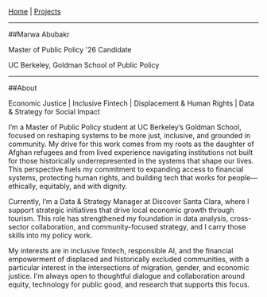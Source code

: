[Home](index.md) | [Projects](projects.md)

---

##Marwa Abubakr

Master of Public Policy '26 Candidate

UC Berkeley, Goldman School of Public Policy

---

##About

Economic Justice | Inclusive Fintech | Displacement & Human Rights | Data & Strategy for Social Impact 

I’m a Master of Public Policy student at UC Berkeley’s Goldman School, focused on reshaping systems to be more just, inclusive, and grounded in community. My drive for this work comes from my roots as the daughter of Afghan refugees and from lived experience navigating institutions not built for those historically underrepresented in the systems that shape our lives. This perspective fuels my commitment to expanding access to financial systems, protecting human rights, and building tech that works for people—ethically, equitably, and with dignity.

Currently, I’m a Data & Strategy Manager at Discover Santa Clara, where I support strategic initiatives that drive local economic growth through tourism. This role has strengthened my foundation in data analysis, cross-sector collaboration, and community-focused strategy, and I carry those skills into my policy work.

My interests are in inclusive fintech, responsible AI, and the financial empowerment of displaced and historically excluded communities, with a particular interest in the intersections of migration, gender, and economic justice. I'm always open to thoughtful dialogue and collaboration around equity, technology for public good, and research that supports this focus.
